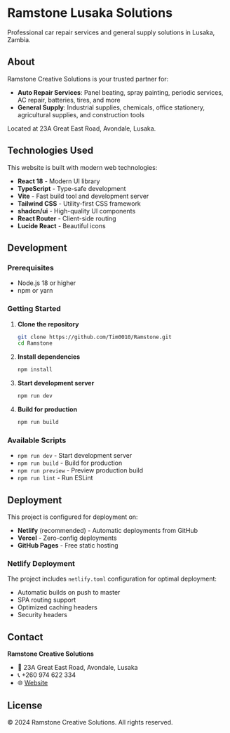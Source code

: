 # Ramstone Lusaka Solutions

Professional car repair services and general supply solutions in Lusaka, Zambia.

## About

Ramstone Creative Solutions is your trusted partner for:

- **Auto Repair Services**: Panel beating, spray painting, periodic services, AC repair, batteries, tires, and more
- **General Supply**: Industrial supplies, chemicals, office stationery, agricultural supplies, and construction tools

Located at 23A Great East Road, Avondale, Lusaka.

## Technologies Used

This website is built with modern web technologies:

- **React 18** - Modern UI library
- **TypeScript** - Type-safe development
- **Vite** - Fast build tool and development server
- **Tailwind CSS** - Utility-first CSS framework
- **shadcn/ui** - High-quality UI components
- **React Router** - Client-side routing
- **Lucide React** - Beautiful icons

## Development

### Prerequisites

- Node.js 18 or higher
- npm or yarn

### Getting Started

1. **Clone the repository**

   ```bash
   git clone https://github.com/Tim0010/Ramstone.git
   cd Ramstone
   ```

2. **Install dependencies**

   ```bash
   npm install
   ```

3. **Start development server**

   ```bash
   npm run dev
   ```

4. **Build for production**
   ```bash
   npm run build
   ```

### Available Scripts

- `npm run dev` - Start development server
- `npm run build` - Build for production
- `npm run preview` - Preview production build
- `npm run lint` - Run ESLint

## Deployment

This project is configured for deployment on:

- **Netlify** (recommended) - Automatic deployments from GitHub
- **Vercel** - Zero-config deployments
- **GitHub Pages** - Free static hosting

### Netlify Deployment

The project includes `netlify.toml` configuration for optimal deployment:

- Automatic builds on push to master
- SPA routing support
- Optimized caching headers
- Security headers

## Contact

**Ramstone Creative Solutions**

- 📍 23A Great East Road, Avondale, Lusaka
- 📞 +260 974 622 334
- 🌐 [Website](https://ramstone.netlify.app)

## License

© 2024 Ramstone Creative Solutions. All rights reserved.
